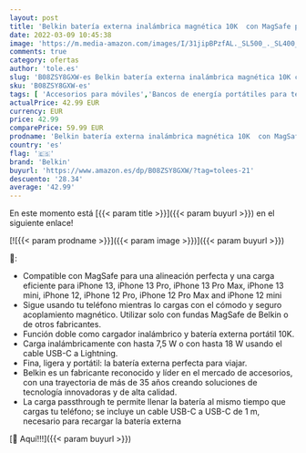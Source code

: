 ```yaml
---
layout: post
title: 'Belkin batería externa inalámbrica magnética 10K  con MagSafe para la serie iPhone 13  carga inalámbrica de 7 5 W y puerto USB-C PD de entrada/salida de 18 W  cable USB-C a USB-C incluido   blanca'
date: 2022-03-09 10:45:38
image: 'https://m.media-amazon.com/images/I/31jipBPzfAL._SL500_._SL400_.jpg'
comments: true
category: ofertas
author: 'tole.es'
slug: 'B08ZSY8GXW-es Belkin batería externa inalámbrica magnética 10K con...'
sku: 'B08ZSY8GXW-es'
tags: [ 'Accesorios para móviles','Bancos de energía portátiles para teléfonos móviles','Cargadores para móviles','Comunicación móvil y accesorios','Electrónica','belkin','iphone', ]
actualPrice: 42.99 EUR
currency: EUR
price: 42.99
comparePrice: 59.99 EUR
prodname: 'Belkin batería externa inalámbrica magnética 10K  con MagSafe para la serie iPhone 13  carga inalámbrica de 7 5 W y puerto USB-C PD de entrada/salida de 18 W  cable USB-C a USB-C incluido   blanca'
country: 'es'
flag: '🇪🇸'
brand: 'Belkin'
buyurl: 'https://www.amazon.es/dp/B08ZSY8GXW/?tag=tolees-21'
descuento: '28.34'
average: '42.99'
---
```


En este momento está [{{< param title >}}]({{< param buyurl >}}) en el siguiente enlace!

[![{{< param prodname >}}]({{< param image >}})]({{< param buyurl >}})

🔎:

- Compatible con MagSafe para una alineación perfecta y una carga eficiente para iPhone 13, iPhone 13 Pro, iPhone 13 Pro Max, iPhone 13 mini, iPhone 12, iPhone 12 Pro, iPhone 12 Pro Max and iPhone 12 mini
- Sigue usando tu teléfono mientras lo cargas con el cómodo y seguro acoplamiento magnético. Utilizar solo con fundas MagSafe de Belkin o de otros fabricantes.
- Función doble como cargador inalámbrico y batería externa portátil 10K.
- Carga inalámbricamente con hasta 7,5 W o con hasta 18 W usando el cable USB-C a Lightning.
- Fina, ligera y portátil: la batería externa perfecta para viajar.
- Belkin es un fabricante reconocido y líder en el mercado de accesorios, con una trayectoria de más de 35 años creando soluciones de tecnología innovadoras y de alta calidad.
- La carga passthrough te permite llenar la batería al mismo tiempo que cargas tu teléfono; se incluye un cable USB-C a USB-C de 1 m, necesario para recargar la batería externa

[🛒 Aquí!!!]({{< param buyurl >}})
